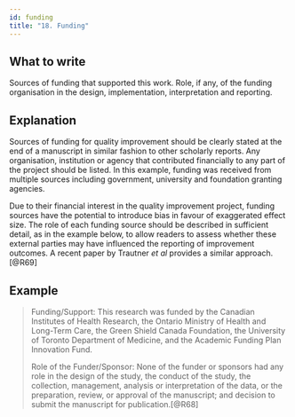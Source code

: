 ```yaml
---
id: funding
title: "18. Funding"
---
```

## What to write

Sources of funding that supported this work. Role, if any, of the
funding organisation in the design, implementation, interpretation and
reporting.

## Explanation

Sources of funding for quality improvement should be clearly stated at
the end of a manuscript in similar fashion to other scholarly reports.
Any organisation, institution or agency that contributed financially to
any part of the project should be listed. In this example, funding was
received from multiple sources including government, university and
foundation granting agencies.

Due to their financial interest in the quality improvement project,
funding sources have the potential to introduce bias in favour of
exaggerated effect size. The role of each funding source should be
described in sufficient detail, as in the example below, to allow
readers to assess whether these external parties may have influenced the
reporting of improvement outcomes. A recent paper by Trautner *et al*
provides a similar approach.[@R69]

## Example

> Funding/Support: This research was funded by the Canadian Institutes
> of Health Research, the Ontario Ministry of Health and Long-Term Care,
> the Green Shield Canada Foundation, the University of Toronto
> Department of Medicine, and the Academic Funding Plan Innovation Fund.
>
> Role of the Funder/Sponsor: None of the funder or sponsors had any
> role in the design of the study, the conduct of the study, the
> collection, management, analysis or interpretation of the data, or the
> preparation, review, or approval of the manuscript; and decision to
> submit the manuscript for publication.[@R68]


